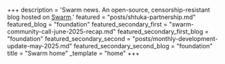 +++
description = 'Swarm news. An open-source, censorship-resistant blog hosted on [Swarm](https://www.ethswarm.org/ "Swarm").'
featured = "posts/shtuka-partnership.md"
featured_blog = "foundation"
featured_secondary_first = "swarm-community-call-june-2025-recap.md"
featured_secondary_first_blog = "foundation"
featured_secondary_second = "posts/monthly-development-update-may-2025.md"
featured_secondary_second_blog = "foundation"
title = "Swarm home"
_template = "home"
+++